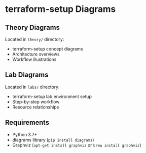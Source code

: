 # terraform-setup Diagrams

## Theory Diagrams
Located in `theory/` directory:
- terraform-setup concept diagrams
- Architecture overviews
- Workflow illustrations

## Lab Diagrams
Located in `labs/` directory:
- terraform-setup lab environment setup
- Step-by-step workflow
- Resource relationships

## Requirements
- Python 3.7+
- diagrams library (`pip install diagrams`)
- Graphviz (`apt-get install graphviz` or `brew install graphviz`)
